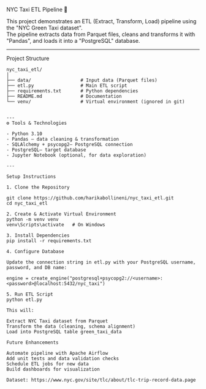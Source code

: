 NYC Taxi ETL Pipeline 🚖

This project demonstrates an ETL (Extract, Transform, Load) pipeline using the "NYC Green Taxi dataset".  
The pipeline extracts data from Parquet files, cleans and transforms it with "Pandas", and loads it into a "PostgreSQL" database.

---

Project Structure

```text
nyc_taxi_etl/
│
├── data/                  # Input data (Parquet files)
├── etl.py                 # Main ETL script
├── requirements.txt       # Python dependencies
├── README.md              # Documentation
└── venv/                  # Virtual environment (ignored in git)


---
⚙️ Tools & Technologies

- Python 3.10
- Pandas – data cleaning & transformation
- SQLAlchemy + psycopg2– PostgreSQL connection
- PostgreSQL– target database
- Jupyter Notebook (optional, for data exploration)

---

Setup Instructions

1. Clone the Repository

git clone https://github.com/harikabollineni/nyc_taxi_etl.git
cd nyc_taxi_etl

2. Create & Activate Virtual Environment
python -m venv venv
venv\Scripts\activate   # On Windows

3. Install Dependencies
pip install -r requirements.txt

4. Configure Database

Update the connection string in etl.py with your PostgreSQL username, password, and DB name:

engine = create_engine("postgresql+psycopg2://<username>:<password>@localhost:5432/nyc_taxi")

5. Run ETL Script
python etl.py

This will:

Extract NYC Taxi dataset from Parquet
Transform the data (cleaning, schema alignment)
Load into PostgreSQL table green_taxi_data

Future Enhancements

Automate pipeline with Apache Airflow
Add unit tests and data validation checks
Schedule ETL jobs for new data
Build dashboards for visualization

Dataset: https://www.nyc.gov/site/tlc/about/tlc-trip-record-data.page
